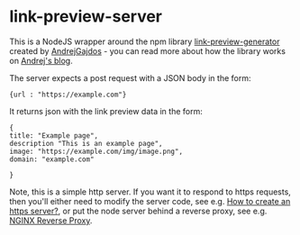 # link-preview-server

This is a NodeJS wrapper around the npm library [link-preview-generator](https://github.com/AndrejGajdos/link-preview-generator) created by [AndrejGajdos](https://github.com/AndrejGajdos) - you can read more about how the library works on [Andrej's blog](https://andrejgajdos.com/how-to-create-a-link-preview/).

The server expects a post request with a JSON body in the form:

```
{url : "https://example.com"}
```

It returns json with the link preview data in the form:

```
{
title: "Example page",
description "This is an example page",
image: "https://example.com/img/image.png",
domain: "example.com"

}
```

Note, this is a simple http server. If you want it to respond to https requests, then you'll either need to modify the server code, see e.g. [How to create an https server?](https://nodejs.org/en/knowledge/HTTP/servers/how-to-create-a-HTTPS-server/), or put the node server behind a reverse proxy, see e.g. [NGINX Reverse Proxy](https://docs.nginx.com/nginx/admin-guide/web-server/reverse-proxy/).
